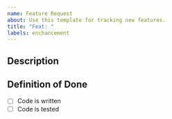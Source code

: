 ```yaml
---
name: Feature Request
about: Use this template for tracking new features.
title: "Feat: "
labels: enchancement
---
```


## Description

## Definition of Done
- [ ] Code is written
- [ ] Code is tested